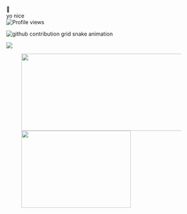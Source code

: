 🔭 
</br>
yo nice
</br>
![Profile views](https://komarev.com/ghpvc/?username=Kuibagit)

![github contribution grid snake animation](https://raw.githubusercontent.com/Kuibagit/Kuibagit/output/github-contribution-grid-snake.svg)

<img src="https://s1.ax1x.com/2022/09/26/xExUeS.jpg" referrerPolicy="no-referrer" />

<figure class="third">
  <img src="https://github-readme-stats.vercel.app/api?username=Kuibagit&show_icons=true&theme=radical" width="536" height="204" align ="left" ><img src="https://s1.ax1x.com/2022/09/26/xExtL8.png" width="290p" height="204" style="float:leth;" referrerPolicy="no-referrer" />
</figure>

<!--
This is a ✨ _special_ ✨ repository because its `README.md` (this file) appears on your GitHub profile.

Here are some ideas to get you started:

- 🔭 I’m currently working on ...
- 🌱 I’m currently learning ...
- 👯 I’m looking to collaborate on ...
- 🤔 I’m looking for help with ...
- 💬 Ask me about ...
- 📫 How to reach me: ...
- 😄 Pronouns: ...
- ⚡ Fun fact: ...
-->

